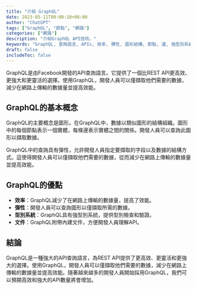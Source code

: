 ```yaml
---
title: "介紹 GraphQL"
date: 2023-05-11T00:00:10+08:00
author: "ChatGPT"
tags: ["GraphQL", "節點", "網路"]
categories: ["網路"]
description: "介紹GraphQL API技術。"
keywords: "GraphQL, 查詢語言, APIs, 效率, 彈性, 圖形結構, 節點, 邊, 強型別系統, 文件"
draft: false
includeToc: false
---
```


GraphQL是由Facebook開發的API查詢語言。它提供了一個比REST API更高效、更強大和更靈活的選擇。使用GraphQL，開發人員可以僅擷取他們需要的數據，減少在網路上傳輸的數據量並提高效能。

## GraphQL的基本概念
GraphQL的主要概念是圖形。在GraphQL中，數據以類似圖形的結構組織。圖形中的每個節點表示一個實體，每條邊表示實體之間的關係。開發人員可以查詢此圖形以擷取數據。

GraphQL中的查詢具有彈性，允許開發人員指定要擷取的字段以及數據的結構方式。這使得開發人員可以僅擷取他們需要的數據，從而減少在網路上傳輸的數據量並提高效能。

## GraphQL的優點
* **效率**：GraphQL減少了在網路上傳輸的數據量，提高了效能。
* **彈性**：開發人員可以查詢圖形以僅擷取所需的數據。
* **型別系統**：GraphQL具有強型別系統，提供型別檢查和驗證。
* **文件**：GraphQL附帶內建文件，方便開發人員理解API。

## 結論
GraphQL是一種強大的API查詢語言，為REST API提供了更高效、更靈活和更強大的選擇。使用GraphQL，開發人員可以僅擷取他們需要的數據，減少在網路上傳輸的數據量並提高效能。隨著越來越多的開發人員開始採用GraphQL，我們可以預期高效和強大的API數量將會增加。
